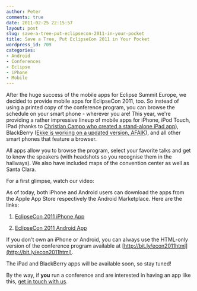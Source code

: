 ```yaml
---
author: Peter
comments: true
date: 2011-02-25 22:15:57
layout: post
slug: save-a-tree-put-eclipsecon-2011-in-your-pocket
title: Save a Tree, Put EclipseCon 2011 in Your Pocket
wordpress_id: 709
categories:
- Android
- Conferences
- Eclipse
- iPhone
- Mobile
---
```


After the huge success of the mobile apps for Eclipse Summit Europe, we decided to provide mobile apps for EclipseCon 2011, too. So instead of using a printed copy of the conference program, you can browse the schedule on your smart phone - wherever you are! <!-- more -->This year, we're providing a rather impressive lineup of mobile apps for iPhone, iPod Touch, iPad (thanks to [Christian Campo who created a stand-alone iPad app](http://www.compeople.eu/blog/?p=786)), BlackBerry ([Ekke is working on a updated version, AFAIK](http://ekkes-apps.org/)), and all other smart phones that feature a browser.

All apps allow you to browse the program, select your favorite talks and get to know the speakers (with headshots so you recognise them in the hallways). We also have included maps of the convention center as well as Santa Clara.

For a first glimpse, watch our video:



As of today, both iPhone and Android users can download the apps from the Apple App Store respectively the Android Marketplace. Here are the links:



	
  1. [EclipseCon 2011 iPhone App](http://bit.ly/econ2011iphone)

	
  2. [EclipseCon 2011 Android App](http://bit.ly/econ2011android)



If you don't own an iPhone or Android, you can always use the HTML-only version of the conference program available at [http://bit.ly/econ2011html](http://bit.ly/econ2011html).

The iPad and BlackBerry apps will be available soon, so stay tuned!

By the way, if **you** run a conference and are interested in having an app like this, [get in touch with us](http://mobile.itemis.com).
